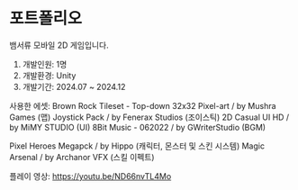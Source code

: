 # 포트폴리오

뱀서류 모바일 2D 게임입니다.

1. 개발인원: 1명
2. 개발환경: Unity
3. 개발기간: 2024.07 ~ 2024.12

사용한 에셋:
Brown Rock Tileset - Top-down 32x32 Pixel-art / by Mushra Games (맵)
Joystick Pack / by Fenerax Studios (조이스틱)
2D Casual UI HD / by MiMY STUDIO (UI)
8Bit Music - 062022 / by GWriterStudio (BGM)

Pixel Heroes Megapck / by Hippo (캐릭터, 몬스터 및 스킨 시스템)
Magic Arsenal / by Archanor VFX (스킬 이펙트)



플레이 영상: https://youtu.be/ND66nvTL4Mo
